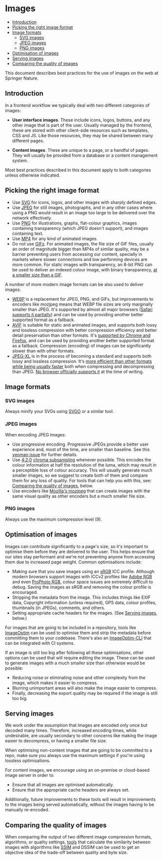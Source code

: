 # Images

* [Introduction](#introduction)
* [Picking the right image format](#picking-the-right-image-format)
* [Image formats](#image-formats)
  * [SVG images](#svg-images)
  * [JPEG images](#jpeg-images)
  * [PNG images](#png-images)
* [Optimisation of images](#optimisation-of-images)
* [Serving images](#serving-images)
* [Comparing the quality of images](#comparing-the-quality-of-images)

This document describes best practices for the use of images on the web at Springer Nature.

## Introduction

In a frontend workflow we typically deal with two different categories of images:

* **User interface images**. These include icons, logos, buttons, and any other image that is part of the user. Usually managed by the frontend, these are stored with other client-side resources such as templates, CSS and JS. Like those resources, they may be shared between many different pages.

* **Content images**. These are unique to a page, or a handful of pages. They will usually be provided from a database or a content management system.

Most best practices described in this document apply to both categories unless otherwise indicated.

## Picking the right image format

* Use [SVG](https://en.wikipedia.org/wiki/Scalable_Vector_Graphics) for icons, logos, and other images with sharply defined edges.
* Use [JPEG](https://en.wikipedia.org/wiki/JPEG) for still images, photographs, and in any other cases where using a PNG would result in an image too large to be delivered over the network effectively.
* Use [PNG](https://en.wikipedia.org/wiki/Portable_Network_Graphics) for illustrations, graphs, flat-colour graphics, images containing transparency (which JPEG doesn't support), and images containing text.
* Use [MP4](https://en.wikipedia.org/wiki/MPEG-4_Part_14) for any kind of animated images.
* Do not use [GIFs](https://en.wikipedia.org/wiki/GIF). For animated images, the file size of GIF files, usually an order of magnitude bigger than MP4s of similar quality, may be a barrier preventing users from accessing our content, specially in markets where slower connections and low performing devices are more common. For static images with transparency, an 8-bit PNG can be used to deliver an indexed colour image, with binary transparency, [at a smaller size than a GIF](https://helpx.adobe.com/photoshop-elements/using/optimizing-images-gif-or-png.html).

A number of more modern image formats can be also used to deliver images:

* [WEBP](https://en.wikipedia.org/wiki/WebP) is a replacement for JPEG, PNG, and GIFs, but improvements to encoders like mozjpeg means that WEBP file sizes are only marginally smaller than JPEG. It's supported by almost all major browsers ([Safari supports it partially](https://caniuse.com/webp)) and can be used by providing another better supported format as a fallback.
* [AVIF](https://en.wikipedia.org/wiki/AVIF) is suitable for static and animated images, and supports both lossy and lossless compression with better compression efficiency and better detail preservation than other formats. It's [supported by Chrome and Firefox](https://caniuse.com/avif), and can be used by providing another better supported format as a fallback. Compression (encoding) of images can be significantly slower than with other formats.
* [JPEG-XL](https://en.wikipedia.org/wiki/JPEG_XL) is in the process of becoming a standard and supports both lossy and lossless compression. It's [more efficient than other formats while being usually faster](https://cloudinary.com/blog/how_jpeg_xl_compares_to_other_image_codecs
) both when compressing and decompressing than JPEG. [No browser officially supports it](https://caniuse.com/jpegxl) at the time of writing.

## Image formats

### SVG images

Always minify your SVGs using [SVGO](https://github.com/svg/svgo) or a similar tool.

### JPEG images

When encoding JPEG images:

* Use progressive encoding. Progressive JPEGs provide a better user experience and, most of the time, are smaller than baseline. See this [yeoman issue](https://github.com/yeoman/yeoman/issues/810) for further details.
* Use [4:2:0](https://en.wikipedia.org/wiki/Chroma_subsampling#4:2:0) [chroma subsampling](https://en.wikipedia.org/wiki/Chroma_subsampling) whenever possible. This encodes the colour information at half the resolution of the luma, which may result in a perceptible loss of colour accuracy. This will usually generate much smaller images, so we suggest to create both of them and compare them for any loss of quality. For tools that can help you with this, see: [Comparing the quality of images](#comparing-the-quality-of-images), below.
* Use encoders like [Mozilla's mozjpeg](https://github.com/mozilla/mozjpeg) that can create images with the same visual quality as other encoders but a much smaller file size.

### PNG images

Always use the maximum compression level (9).

## Optimisation of images

Images can contribute significantly to a page's size, so it's important to optimise them before they are delivered to the user. This helps ensure that our sites stay performant and we're not preventing anyone from accessing them due to increased page weight. Common optimisations include:

* Making sure that you save images using an [sRGB](https://en.wikipedia.org/wiki/SRGB) ICC profile. Although modern browsers support images with ICCv2 profiles like [Adobe RGB](https://en.wikipedia.org/wiki/Adobe_RGB_color_space) and even [ProPhoto RGB](https://en.wikipedia.org/wiki/ProPhoto_RGB_color_space), colour space issues are extremely difficult to debug. Saving the images as sRGB and removing the colour profile is encouraged.
* Stripping the metadata from the image. This includes things like EXIF data, Copyright information (unless required), GPS data, colour profiles, thumbnails (in JPEGs), comments, and others.
* Setting appropriate cache headers for the images. (See [Serving images](#serving-images), below.)

For images that are going to be included in a repository, tools like [ImageOptim](https://imageoptim.com/mac) can be used to optimise them and strip the metadata before committing them to your codebase. There's also an [ImageOptim-CLI](https://github.com/JamieMason/ImageOptim-CLI) that can be integrated with CI systems.

If an image is still too big after following all these optimisations, other options can be used that will require editing the image. These can be used to generate images with a much smaller size than otherwise would be possible:

* Reducing noise or eliminating noise and other complexity from the image, which makes it easier to compress.
* Blurring unimportant areas will also make the image easier to compress.
* Finally, decreasing the export quality may be required if the image is still too big.

## Serving images

We work under the assumption that images are encoded only once but decoded many times. Therefore, increased encoding times, while undesirable, are usually secondary to other concerns like making the image easier to decompress, or having a smaller file size.

When optimising non-content images that are going to be committed to a repo, make sure you always use the maximum settings if you're using lossless optimisations.

For content images, we encourage using an on-premise or cloud-based image server in order to:

* Ensure that all images are optimised automatically.
* Ensure that the appropriate cache headers are always set.

Additionally, future improvements to these tools will result in improvements to the images being served automatically, without the images having to be manually re-encoded.

## Comparing the quality of images

When comparing the output of two different image compression formats, algorithms, or quality settings, [tools](https://github.com/kornelski/dssim) that calculate the similarity between images with algorithms like [SSIM](http://en.wikipedia.org/wiki/Structural_similarity) and DSSIM can be used to get an objective idea of the trade-off between quality and byte size.
